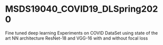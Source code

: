 # MSDS19040_COVID19_DLSpring2020

Fine tuned deep learning Experiments on COVID DataSet using state of the art NN architecture ResNet-18 and VGG-16 with and without focal loss 
